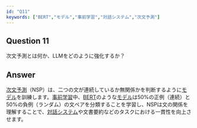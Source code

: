 ```yaml
---
id: "Q11"
keywords: ["BERT","モデル","事前学習","対話システム","次文予測"]
---
```


## Question 11

次文予測とは何か、LLMをどのように強化するか？

## Answer

[次文予測](../keypoints/次文予測.md?context=ai)（NSP）は、二つの文が連続しているか無関係かを判断するように[モデル](../keypoints/モデル.md?context=ai)を訓練します。[事前学習](../keypoints/事前学習.md?context=ai)中、[BERT](../keypoints/BERT.md?context=ai)のような[モデル](../keypoints/モデル.md?context=ai)は50%の正例（連続）と50%の負例（ランダム）の文ペアを分類することを学習し、NSPは文の関係を理解することで、[対話システム](../keypoints/対話システム.md?context=ai)や文書要約などのタスクにおける一貫性を向上させます。
